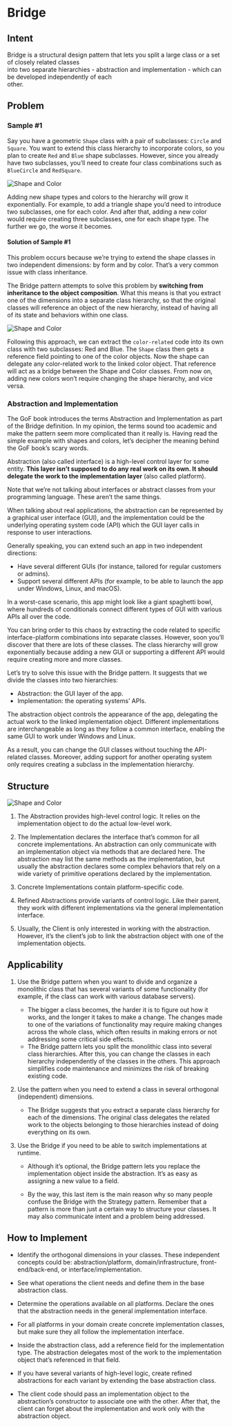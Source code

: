 # Bridge

## Intent

Bridge is a structural design pattern that lets you split a large class or a set of closely related classes  
into two separate hierarchies - abstraction and implementation - which can be developed independently of each  
other.

## Problem

### Sample #1
Say you have a geometric `Shape` class with a pair of subclasses: `Circle` and `Square`. 
You want to extend this class hierarchy to incorporate colors, 
so you plan to create `Red` and `Blue` shape subclasses. 
However, since you already have two subclasses, 
you’ll need to create four class combinations such as `BlueCircle` and `RedSquare`.

![Shape and Color](../../../../../../../resources/designPatterns/bridge/bridge-sample-1.png)

Adding new shape types and colors to the hierarchy will grow it exponentially. 
For example, to add a triangle shape you’d need to introduce two subclasses, one for each color. 
And after that, adding a new color would require creating three subclasses, one for each shape type. 
The further we go, the worse it becomes.


#### Solution of Sample #1
This problem occurs because we’re trying to extend the shape classes in two independent dimensions: by form and by color. 
That’s a very common issue with class inheritance.

The Bridge pattern attempts to solve this problem by **switching from inheritance to the object composition**. 
What this means is that you extract one of the dimensions into a separate class hierarchy, 
so that the original classes will reference an object of the new hierarchy, 
instead of having all of its state and behaviors within one class.

![Shape and Color](../../../../../../../resources/designPatterns/bridge/bridge-solution-of-sample-1.png)

Following this approach, we can extract the `color-related` code into its own class with two subclasses: Red and Blue. 
The `Shape` class then gets a reference field pointing to one of the color objects. 
Now the shape can delegate any color-related work to the linked color object. 
That reference will act as a bridge between the Shape and Color classes. 
From now on, adding new colors won’t require changing the shape hierarchy, and vice versa.

### Abstraction and Implementation
The GoF book introduces the terms Abstraction and Implementation as part of the Bridge definition. 
In my opinion, the terms sound too academic and make the pattern seem more complicated than it really is. 
Having read the simple example with shapes and colors, let’s decipher the meaning behind the GoF book’s scary words.

Abstraction (also called interface) is a high-level control layer for some entity. 
**This layer isn’t supposed to do any real work on its own. It should delegate the work to the implementation layer** (also called platform).

Note that we’re not talking about interfaces or abstract classes from your programming language. 
These aren’t the same things.

When talking about real applications, 
the abstraction can be represented by a graphical user interface (GUI), 
and the implementation could be the underlying operating system code (API) 
which the GUI layer calls in response to user interactions.

Generally speaking, you can extend such an app in two independent directions:

- Have several different GUIs (for instance, tailored for regular customers or admins).
- Support several different APIs (for example, to be able to launch the app under Windows, Linux, and macOS).

In a worst-case scenario, this app might look like a giant spaghetti bowl, 
where hundreds of conditionals connect different types of GUI with various APIs all over the code.

You can bring order to this chaos by extracting the code related to specific interface-platform combinations 
into separate classes. However, soon you’ll discover that there are lots of these classes. 
The class hierarchy will grow exponentially because adding a new GUI or supporting a different API 
would require creating more and more classes.

Let’s try to solve this issue with the Bridge pattern. 
It suggests that we divide the classes into two hierarchies:

- Abstraction: the GUI layer of the app.
- Implementation: the operating systems’ APIs.

The abstraction object controls the appearance of the app, 
delegating the actual work to the linked implementation object. 
Different implementations are interchangeable as long as they follow a common interface, 
enabling the same GUI to work under Windows and Linux.

As a result, you can change the GUI classes without touching the API-related classes. 
Moreover, adding support for another operating system only requires creating a subclass 
in the implementation hierarchy.


## Structure

![Shape and Color](../../../../../../../resources/designPatterns/bridge/bridge-structure.png)


1. The Abstraction provides high-level control logic. It relies on the implementation object to do the actual low-level work.

2. The Implementation declares the interface that’s common for all concrete implementations. An abstraction can only communicate with an implementation object via methods that are declared here.
The abstraction may list the same methods as the implementation, but usually the abstraction declares some complex behaviors that rely on a wide variety of primitive operations declared by the implementation.

3. Concrete Implementations contain platform-specific code.

4. Refined Abstractions provide variants of control logic. Like their parent, they work with different implementations via the general implementation interface.

5. Usually, the Client is only interested in working with the abstraction. However, it’s the client’s job to link the abstraction object with one of the implementation objects.

## Applicability

1. Use the Bridge pattern when you want to divide and organize a monolithic class that has several variants of some functionality (for example, if the class can work with various database servers). 
    * The bigger a class becomes, the harder it is to figure out how it works, and the longer it takes to make a change. The changes made to one of the variations of functionality may require making changes across the whole class, which often results in making errors or not addressing some critical side effects.
   * The Bridge pattern lets you split the monolithic class into several class hierarchies. After this, you can change the classes in each hierarchy independently of the classes in the others. This approach simplifies code maintenance and minimizes the risk of breaking existing code.

2. Use the pattern when you need to extend a class in several orthogonal (independent) dimensions.

   * The Bridge suggests that you extract a separate class hierarchy for each of the dimensions. The original class delegates the related work to the objects belonging to those hierarchies instead of doing everything on its own.

3. Use the Bridge if you need to be able to switch implementations at runtime.

   * Although it’s optional, the Bridge pattern lets you replace the implementation object inside the abstraction. It’s as easy as assigning a new value to a field.

   * By the way, this last item is the main reason why so many people confuse the Bridge with the Strategy pattern. Remember that a pattern is more than just a certain way to structure your classes. It may also communicate intent and a problem being addressed.


## How to Implement

* Identify the orthogonal dimensions in your classes. These independent concepts could be: abstraction/platform, domain/infrastructure, front-end/back-end, or interface/implementation.

* See what operations the client needs and define them in the base abstraction class.

* Determine the operations available on all platforms. Declare the ones that the abstraction needs in the general implementation interface.

* For all platforms in your domain create concrete implementation classes, but make sure they all follow the implementation interface.

* Inside the abstraction class, add a reference field for the implementation type. The abstraction delegates most of the work to the implementation object that’s referenced in that field.

* If you have several variants of high-level logic, create refined abstractions for each variant by extending the base abstraction class.

* The client code should pass an implementation object to the abstraction’s constructor to associate one with the other. After that, the client can forget about the implementation and work only with the abstraction object.


